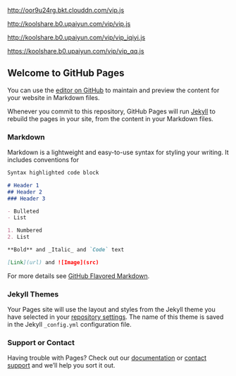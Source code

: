 http://oor9u24rg.bkt.clouddn.com/vip.js

http://koolshare.b0.upaiyun.com/vip/vip.js

http://koolshare.b0.upaiyun.com/vip/vip_iqiyi.js

https://koolshare.b0.upaiyun.com/vip/vip_qq.js


## Welcome to GitHub Pages

You can use the [editor on GitHub](https://github.com/yueyu5/video-v-i-p/edit/master/README.md) to maintain and preview the content for your website in Markdown files.

Whenever you commit to this repository, GitHub Pages will run [Jekyll](https://jekyllrb.com/) to rebuild the pages in your site, from the content in your Markdown files.

### Markdown

Markdown is a lightweight and easy-to-use syntax for styling your writing. It includes conventions for

```markdown
Syntax highlighted code block

# Header 1
## Header 2
### Header 3

- Bulleted
- List

1. Numbered
2. List

**Bold** and _Italic_ and `Code` text

[Link](url) and ![Image](src)
```

For more details see [GitHub Flavored Markdown](https://guides.github.com/features/mastering-markdown/).

### Jekyll Themes

Your Pages site will use the layout and styles from the Jekyll theme you have selected in your [repository settings](https://github.com/yueyu5/video-v-i-p/settings). The name of this theme is saved in the Jekyll `_config.yml` configuration file.

### Support or Contact

Having trouble with Pages? Check out our [documentation](https://help.github.com/categories/github-pages-basics/) or [contact support](https://github.com/contact) and we’ll help you sort it out.
